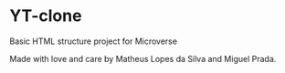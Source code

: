 # YT-clone
Basic HTML structure project for Microverse 

Made with love and care by Matheus Lopes da Silva and Miguel Prada.
